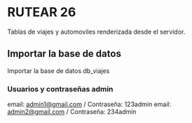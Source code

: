 # RUTEAR 26
Tablas de viajes y automoviles renderizada desde el servidor.

## Importar la base de datos
Importar la base de datos db_viajes

### Usuarios y contraseñas admin
email: admin1@gmail.com / Contraseña: 123admin
email: admin2@gmail.com / Contraseña: 234admin
